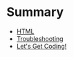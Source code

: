 # Summary

* [HTML](README.md)
* [Troubleshooting](troubleshooting.md)
* [Let's Get Coding!](coding.md)

